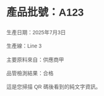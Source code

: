 
<html lang="zh-Hant">
<head>
    <meta charset="UTF-8">
    <meta name="viewport" content="width=device-width, initial-scale=1.0">
    <title>產品資訊 - A123</title>
    <style>
        body { font-family: sans-serif; margin: 20px; line-height: 1.6; }
        h1 { color: #333; }
        p { color: #555; }
    </style>
</head>
<body>
    <h1>產品批號：A123</h1>
    <p>生產日期：2025年7月3日</p>
    <p>生產線：Line 3</p>
    <p>主要原料來自：供應商甲</p>
    <p>品管檢測結果：合格</p>
    <p>這是您掃描 QR 碼後看到的純文字資訊。</p>
</body>
</html>
